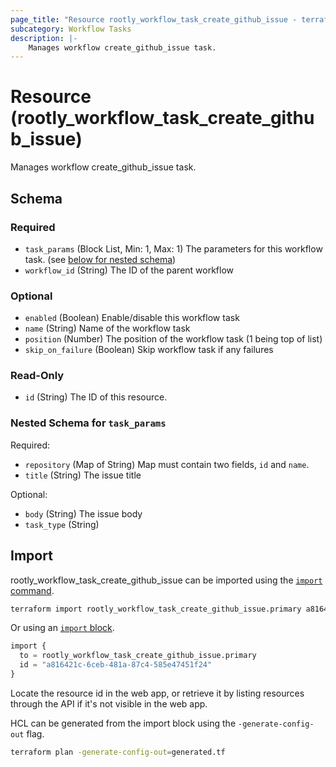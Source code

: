 ```yaml
---
page_title: "Resource rootly_workflow_task_create_github_issue - terraform-provider-rootly"
subcategory: Workflow Tasks
description: |-
    Manages workflow create_github_issue task.
---
```


# Resource (rootly_workflow_task_create_github_issue)

Manages workflow create_github_issue task.



<!-- schema generated by tfplugindocs -->
## Schema

### Required

- `task_params` (Block List, Min: 1, Max: 1) The parameters for this workflow task. (see [below for nested schema](#nestedblock--task_params))
- `workflow_id` (String) The ID of the parent workflow

### Optional

- `enabled` (Boolean) Enable/disable this workflow task
- `name` (String) Name of the workflow task
- `position` (Number) The position of the workflow task (1 being top of list)
- `skip_on_failure` (Boolean) Skip workflow task if any failures

### Read-Only

- `id` (String) The ID of this resource.

<a id="nestedblock--task_params"></a>
### Nested Schema for `task_params`

Required:

- `repository` (Map of String) Map must contain two fields, `id` and `name`.
- `title` (String) The issue title

Optional:

- `body` (String) The issue body
- `task_type` (String)

## Import

rootly_workflow_task_create_github_issue can be imported using the [`import` command](https://developer.hashicorp.com/terraform/cli/commands/import).

```sh
terraform import rootly_workflow_task_create_github_issue.primary a816421c-6ceb-481a-87c4-585e47451f24
```

Or using an [`import` block](https://developer.hashicorp.com/terraform/language/import).

```terraform
import {
  to = rootly_workflow_task_create_github_issue.primary
  id = "a816421c-6ceb-481a-87c4-585e47451f24"
}
```

Locate the resource id in the web app, or retrieve it by listing resources through the API if it's not visible in the web app.

HCL can be generated from the import block using the `-generate-config-out` flag.

```sh
terraform plan -generate-config-out=generated.tf
```
